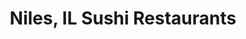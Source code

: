 ---
layout: city
title: Niles, IL Sushi Restaurants
permalink: /illinois/niles/
stateAbbr: IL
stateName: Illinois
cityName: Niles

---